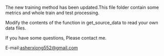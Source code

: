 The new training method has been updated.This file folder contain some metrics and whole train and test processing.




Modify the contents of the function in get_source_data to read your own data files.




If you have some questions, Please contact me.




E-mail:asherxiong552@gmail.com
